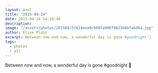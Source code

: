 ```yaml
---
layout: post
title: "2015-04-24"
date: 2015-04-24 14:16:40
description: 
image: "/assets/photos/201504/37424eea9cb09fa996f982394bfa6d9a.jpg"
author: Elise Plain
excerpt: Between now and now, a wonderful day is gone #goodnight 🔦
tags: 
  - photos
  - all
---
```


Between now and now, a wonderful day is gone #goodnight 🔦
<p></p>
